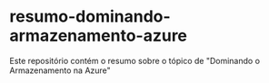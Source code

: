 # resumo-dominando-armazenamento-azure
Este repositório contém o resumo sobre o tópico de "Dominando o Armazenamento na Azure"
